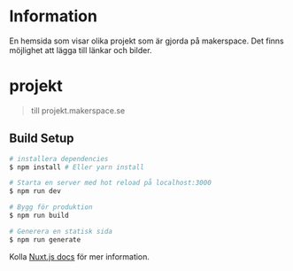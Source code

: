 # Information

En hemsida som visar olika projekt som är gjorda på makerspace. Det finns möjlighet att lägga till länkar och bilder. 

# projekt

> till projekt.makerspace.se

## Build Setup

``` bash
# installera dependencies
$ npm install # Eller yarn install

# Starta en server med hot reload på localhost:3000
$ npm run dev

# Bygg för produktion
$ npm run build

# Generera en statisk sida
$ npm run generate
```

Kolla [Nuxt.js docs](https://github.com/nuxt/nuxt.js) för mer information.

